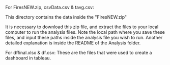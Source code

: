 For FiresNEW.zip, csvData.csv & tavg.csv:

This directory contains the data inside the "FiresNEW.zip"

It is necessary to download this zip file, and extract the files to your local computer to run the analysis files. Note the local path where you save these files, and input these paths inside the analysis file you wish to run.
Another detailed explanation is inside the README of the Analysis folder.

For dffinal.xlsx & df.csv:
These are the files that were used to create a dashboard in tableau.
